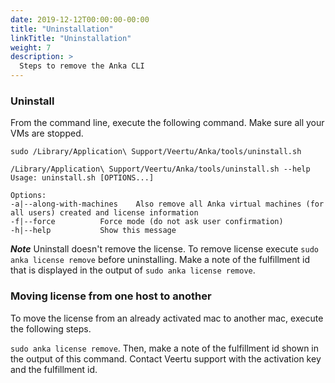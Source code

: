 ```yaml
---
date: 2019-12-12T00:00:00-00:00
title: "Uninstallation"
linkTitle: "Uninstallation"
weight: 7
description: >
  Steps to remove the Anka CLI
---
```


### Uninstall
From the command line, execute the following command. Make sure all your VMs are stopped.

`sudo /Library/Application\ Support/Veertu/Anka/tools/uninstall.sh`

```
/Library/Application\ Support/Veertu/Anka/tools/uninstall.sh --help
Usage: uninstall.sh [OPTIONS...]

Options:
-a|--along-with-machines	Also remove all Anka virtual machines (for all users) created and license information
-f|--force			Force mode (do not ask user confirmation)
-h|--help			Show this message
```
***Note*** Uninstall doesn't remove the license. To remove license execute `sudo anka license remove` before uninstalling. Make a note of the fulfillment id that is displayed in the output of `sudo anka license remove`.

### Moving license from one host to another

To move the license from an already activated mac to another mac, execute the following steps.

`sudo anka license remove`. Then, make a note of the fulfillment id shown in the output of this command. Contact Veertu support with the activation key and the fulfillment id.


